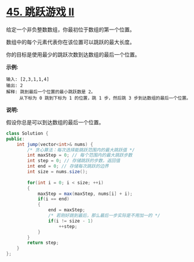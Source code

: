 # [45. 跳跃游戏 II](https://leetcode-cn.com/problems/jump-game-ii/)

给定一个非负整数数组，你最初位于数组的第一个位置。

数组中的每个元素代表你在该位置可以跳跃的最大长度。

你的目标是使用最少的跳跃次数到达数组的最后一个位置。

**示例:**

```
输入: [2,3,1,1,4]
输出: 2
解释: 跳到最后一个位置的最小跳跃数是 2。
     从下标为 0 跳到下标为 1 的位置，跳 1 步，然后跳 3 步到达数组的最后一个位置。
```

**说明:**

假设你总是可以到达数组的最后一个位置。



```java
class Solution {
public:
    int jump(vector<int>& nums) {
        /* 贪心算法：每次选择能跳跃范围内的最大跳跃值 */
        int maxStep = 0; // 每个范围内的最大跳跃步数
        int step = 0; // 存储跳跃的步数，返回值
        int end = 0; // 存储每次跳跃的边界
        int size = nums.size();
        
        for(int i = 0; i < size; ++i)
        {
            maxStep = max(maxStep, nums[i] + i);
            if(i == end)
            {
                end = maxStep;
                /* 若刚好跳到最后，那么最后一步实际是不用加一的 */
                if(i != size - 1)
                    ++step;
            }
        }
        return step;
    }
};
```

